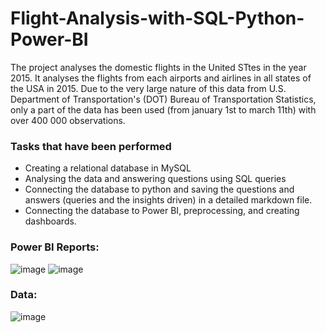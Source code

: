 # Flight-Analysis-with-SQL-Python-Power-BI
The project analyses the domestic flights in the United STtes in the year 2015. It analyses the flights from each airports and airlines in all states of the USA in 2015. Due to the very large nature of this data from U.S. Department of Transportation's (DOT) Bureau of Transportation Statistics, only a part of the data has been used (from january 1st to march 11th) with over 400 000 observations. 

### Tasks that have been performed
- Creating a relational database in MySQL
- Analysing the data and answering questions using SQL queries
- Connecting the database to python and saving the questions and answers (queries and the insights driven) in a detailed markdown file.
- Connecting the database to Power BI, preprocessing, and creating dashboards.

### Power BI Reports:
![image](https://github.com/TheekshithaVaratharajsarma/Flight-Analysis-with-SQL-Python-Power-BI/assets/129731048/14548052-50b5-4016-abfc-a69b6d825728)
![image](https://github.com/TheekshithaVaratharajsarma/Flight-Analysis-with-SQL-Python-Power-BI/assets/129731048/556f6b50-6075-4dca-aa38-e24ceee289b1)

### Data:
![image](https://github.com/TheekshithaVaratharajsarma/Flight-Analysis-with-SQL-Python-Power-BI/assets/129731048/65dfb5cc-d16b-4286-ab9d-fded7ae78157)


